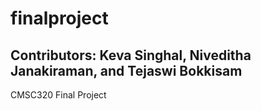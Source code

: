 # finalproject <br />
## Contributors: Keva Singhal, Niveditha Janakiraman, and Tejaswi Bokkisam
CMSC320 Final Project <br />
